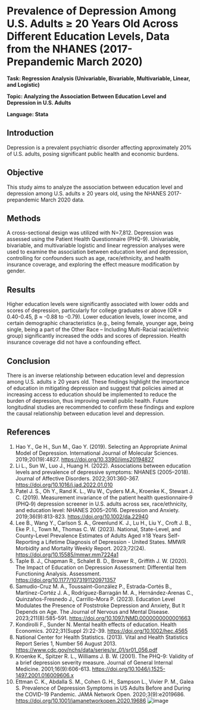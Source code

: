 # Prevalence of Depression Among U.S. Adults ≥ 20 Years Old Across Different Education Levels, Data from the NHANES (2017-Prepandemic March 2020)

**Task: Regression Analysis (Univariable, Bivariable, Multivariable, Linear, and Logistic)**

**Topic: Analyzing the Association Between Education Level and Depression in U.S. Adults**

**Language: Stata**

## Introduction

Depression is a prevalent psychiatric disorder affecting approximately 20% of U.S. adults, posing significant public health and economic burdens.

## Objective 

This study aims to analyze the association between education level and depression among U.S. adults ≥ 20 years old, using the NHANES 2017-prepandemic March 2020 data.

## Methods

A cross-sectional design was utilized with N=7,812. Depression was assessed using the Patient Health Questionnaire (PHQ-9). Univariable, bivariable, and multivariable logistic and linear regression analyses were used to examine the association between education level and depression, controlling for confounders such as age, race/ethnicity, and health insurance coverage, and exploring the effect measure modification by gender. 

## Results

Higher education levels were significantly associated with lower odds and scores of depression, particularly for college graduates or above (OR ≈ 0.40-0.45, β ≈ -0.88 to -0.79). Lower education levels, lower income, and certain demographic characteristics (e.g., being female, younger age, being single, being a part of the Other Race – Including Multi-Racial racial/ethnic group) significantly increased the odds and scores of depression. Health insurance coverage did not have a confounding effect. 

## Conclusion

There is an inverse relationship between education level and depression among U.S. adults ≥ 20 years old. These findings highlight the importance of education in mitigating depression and suggest that policies aimed at increasing access to education should be implemented to reduce the burden of depression, thus improving overall public health. Future longitudinal studies are recommended to confirm these findings and explore the causal relationship between education level and depression.

## References

1.	Hao Y., Ge H., Sun M., Gao Y. (2019). Selecting an Appropriate Animal Model of Depression. International Journal of Molecular Sciences. 2019;20(19):4827. https://doi.org/10.3390/ijms20194827
2.	Li L., Sun W., Luo J., Huang H. (2022). Associations between education levels and prevalence of depressive symptoms: NHANES (2005–2018). Journal of Affective Disorders. 2022;301:360-367. https://doi.org/10.1016/j.jad.2022.01.010
3.	Patel J. S., Oh Y., Rand K. L., Wu W., Cyders M.A., Kroenke K., Stewart J. C. (2019). Measurement invariance of the patient health questionnaire‐9 (PHQ‐9) depression screener in U.S. adults across sex, race/ethnicity, and education level: NHANES 2005–2016. Depression and Anxiety. 2019;36(9):813-823. https://doi.org/10.1002/da.22940 
4.	Lee B., Wang Y., Carlson S. A., Greenlund K. J., Lu H., Liu Y., Croft J. B., Eke P. I., Town M., Thomas C. W. (2023). National, State-Level, and County-Level Prevalence Estimates of Adults Aged ≥18 Years Self-Reporting a Lifetime Diagnosis of Depression - United States. MMWR Morbidity and Mortality Weekly Report. 2023;72(24). https://doi.org/10.15585/mmwr.mm7224a1
5.	Taple B. J., Chapman R., Schalet B. D., Brower R., Griffith J. W. (2020). The Impact of Education on Depression Assessment: Differential Item Functioning Analysis. Assessment. https://doi.org/10.1177/1073191120971357
6.	Samudio-Cruz M. A., Toussaint-González P., Estrada-Cortés B., Martínez-Cortéz J. A., Rodríguez-Barragán M. A., Hernández-Arenas C., Quinzaños-Fresnedo J., Carrillo-Mora P. (2023). Education Level Modulates the Presence of Poststroke Depression and Anxiety, But It Depends on Age. The Journal of Nervous and Mental Disease. 2023;211(8):585-591. https://doi.org/10.1097/NMD.0000000000001663 
7.	Kondirolli F., Sunder N. Mental health effects of education. Health Economics. 2022;31(Suppl 2):22-39. https://doi.org/10.1002/hec.4565 
8.	National Center for Health Statistics. (2013). Vital and Health Statistics Report Series 1, Number 56 August 2013. https://www.cdc.gov/nchs/data/series/sr_01/sr01_056.pdf
9.	Kroenke K., Spitzer R. L., Williams J. B. W. (2001). The PHQ-9: Validity of a brief depression severity measure. Journal of General Internal Medicine. 2001;16(9):606-613. https://doi.org/10.1046/j.1525-1497.2001.016009606.x
10.	Ettman C. K., Abdalla S. M., Cohen G. H., Sampson L., Vivier P. M., Galea S. Prevalence of Depression Symptoms in US Adults Before and During the COVID-19 Pandemic. JAMA Network Open. 2020;3(9):e2019686. https://doi.org/10.1001/jamanetworkopen.2020.19686 
![image](https://github.com/hjl9111/Prevalence-of-Depression-Among-U.S.-Adults-20-Years-Old-Across-Different-Education-Levels/assets/169715678/d72be102-ebd4-42cb-9c4e-6af329328b92)
